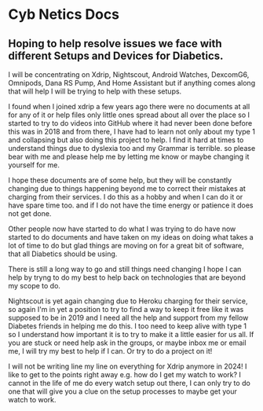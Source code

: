 # Cyb Netics Docs

## Hoping to help resolve issues we face with different Setups and Devices for Diabetics.
I will be concentrating on Xdrip, Nightscout, Android Watches, DexcomG6, Omnipods, Dana RS Pump, And Home Assistant but if anything comes along that will help
I will be trying to help with these setups.


I found when I joined xdrip a few years ago there were no documents at all for any of it or help files only little ones spread about all over the place so I started to try to do videos into GitHub where it had never been done before this was in 2018 and from there, I have had to learn not only about my type 1 and collapsing but also doing this project to help. I find it hard at times to understand things due to dyslexia too and my Grammar is terrible.
so please bear with me and please help me by letting me know or maybe changing it yourself for me.

I hope these documents are of some help, but they will be constantly changing due to things happening beyond me to correct their mistakes at charging from their services. I do this as a hobby and when I can do it or have spare time too. and if I do not have the time energy or patience it does not get done.

Other people now have started to do what I was trying to do have now started to do documents and have taken on my ideas on doing what takes a lot of time to do but glad things are moving on for a great bit of software, that all Diabetics should be using.

There is still a long way to go and still things need changing I hope I can help by tryng to do my best to help back on technologies that are beyond my scope to do.

Nightscout is yet again changing due to Heroku charging for their service, so again I'm in yet a position to try to find a way to keep it free like it was supposed to be in 2019 and I need all the help and support from my fellow Diabetes friends in helping me do this. I too need to keep alive with type 1 so I understand how important it is to try to make it a little easier for us all. If you are stuck or need help ask in the groups, or maybe inbox me or email me, I will try my best to help if I can. Or try to do a project on it!

I will not be writing line my line on everything for Xdrip anymore in 2024! I like to get to the points right away e.g. how do I get my watch to work? I cannot in the life of me do every watch setup out there, I can only try to do one that will give you a clue on the setup processes to maybe get your watch to work.



